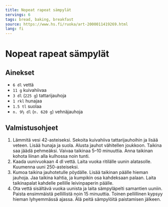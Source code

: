 ```yaml
---
title: Nopeat rapeat sämpylät
servings: 6
tags: bread, baking, breakfast
source: https://www.hs.fi/ruoka/art-2000011419269.html
lang: fi
---
```


# Nopeat rapeat sämpylät

## Ainekset

- `6 dl` vettä
- `11 g` kuivahiivaa
- `3 dl` (`225 g`) tattarijauhoja
- `1 rkl` hunajaa
- `1.5 tl` suolaa
- `n. 9½ dl` (`n. 620 g`) vehnäjauhoja

## Valmistusohjeet

1. Lämmitä vesi 42-asteiseksi. Sekoita kuivahiiva tattarijauhoihin ja lisää veteen. Lisää hunaja ja suola. Alusta jauhot vähitellen joukkoon. Taikina saa jäädä pehmeäksi. Vaivaa taikinaa 5–10 minuuttia. Anna taikinan kohota liinan alla kulhossa noin tunti.
1. Kaada uunivuokaan 4 dl vettä. Laita vuoka ritilälle uunin alatasolle. Kuumenna uuni 250-asteiseksi.
1. Kumoa taikina jauhotetulle pöydälle. Lisää taikinan päälle hieman jauhoja. Jaa taikina kahtia, ja kumpikin osa kahdeksaan palaan. Laita taikinapalat kahdelle pellille leivinpaperin päälle.
1. Ota vettä sisältävä vuoka uunista ja laita sämpyläpelti samantien uuniin. Paista ensimmäistä pellillistä noin 15 minuuttia. Toinen pellillinen kypsyy hieman lyhyemmässä ajassa. Älä peitä sämpylöitä paistamisen jälkeen.
